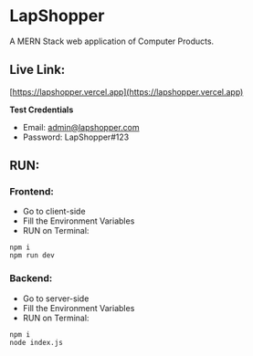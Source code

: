 # LapShopper

A MERN Stack web application of Computer Products.

## Live Link:

[https://lapshopper.vercel.app](https://lapshopper.vercel.app)

**Test Credentials**

- Email: admin@lapshopper.com
- Password: LapShopper#123

## RUN:

### Frontend:

- Go to client-side
- Fill the Environment Variables
- RUN on Terminal:

```shell script
npm i
npm run dev
```

### Backend:

- Go to server-side
- Fill the Environment Variables
- RUN on Terminal:

```shell script
npm i
node index.js
```
